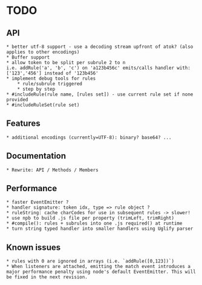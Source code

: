 # TODO

## API

	* better utf-8 support - use a decoding stream upfront of atok? (also applies to other encodings)
	* Buffer support
	* allow token to be split per subrule 2 to n
	i.e. addRule('a', 'b', 'c') on 'a123b456c' emits/calls handler with: ['123','456'] instead of '123b456'
	* implement debug tools for rules
		* rule/subrule triggered
		* step by step
	* #includeRule(rule name, [rules set]) - use current rule set if none provided
	* #includeRuleSet(rule set)

## Features

	* additional encodings (currently=UTF-8): binary? base64? ...

## Documentation

	* Rewrite: API / Methods / Members

## Performance

	* faster EventEmitter ?
	* handler signature: token idx, type => rule object ?
	* ruleString: cache charCodes for use in subsequent rules -> slower!
	* use npb to build .js file per property (trimLeft, trimRight)
	* #compile(): rules + subrules into one .js required() at runtime
	* turn string typed handler into smaller handlers using Uglify parser

## Known issues

	* rules with 0 are ignored in arrays (i.e. `addRule([0,123])`)
	* When listeners are attached, emitting the match event introduces a major performance penalty using node's default EventEmitter. This will be fixed in the next revision.
